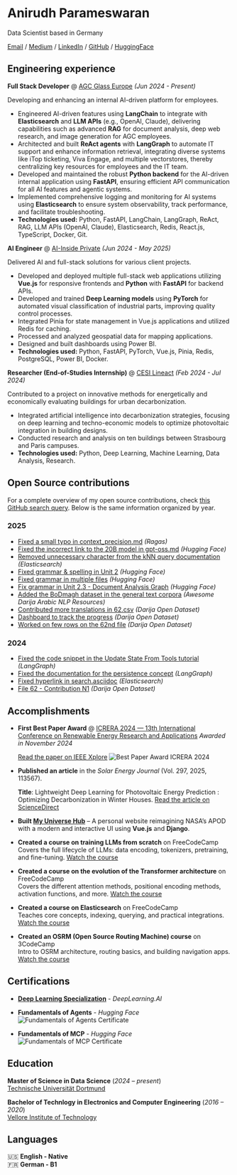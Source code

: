 # Anirudh Parameswaran

Data Scientist based in Germany

[Email](mailto:anirudhparameswaran@gmail.com) / [Medium](https://medium.com) / [LinkedIn](https://www.linkedin.com/in/anirudhparameswaran/) / [GitHub](https://github.com/anirudhparameswaran) / [HuggingFace](https://huggingface.co)

## Engineering experience

**Full Stack Developer** @ [AGC Glass Europe](https://www.agc-glass.eu/en/) _(Jun 2024 - Present)_

Developing and enhancing an internal AI-driven platform for employees.

- Engineered AI-driven features using **LangChain** to integrate with **Elasticsearch** and **LLM APIs** (e.g., OpenAI, Claude), delivering capabilities such as advanced **RAG** for document analysis, deep web research, and image generation for AGC employees.
- Architected and built **ReAct agents** with **LangGraph** to automate IT support and enhance information retrieval, integrating diverse systems like iTop ticketing, Viva Engage, and multiple vectorstores, thereby centralizing key resources for employees and the IT team.
- Developed and maintained the robust **Python backend** for the AI-driven internal application using **FastAPI**, ensuring efficient API communication for all AI features and agentic systems.
- Implemented comprehensive logging and monitoring for AI systems using **Elasticsearch** to ensure system observability, track performance, and facilitate troubleshooting.
- **Technologies used:** Python, FastAPI, LangChain, LangGraph, ReAct, RAG, LLM APIs (OpenAI, Claude), Elasticsearch, Redis, React.js, TypeScript, Docker, Git.

**AI Engineer** @ [AI-Inside Private](https://www.ai-inside-private.com/) _(Jun 2024 - May 2025)_

Delivered AI and full-stack solutions for various client projects.

- Developed and deployed multiple full-stack web applications utilizing **Vue.js** for responsive frontends and **Python** with **FastAPI** for backend APIs.
- Developed and trained **Deep Learning models** using **PyTorch** for automated visual classification of industrial parts, improving quality control processes.
- Integrated Pinia for state management in Vue.js applications and utilized Redis for caching.
- Processed and analyzed geospatial data for mapping applications.
- Designed and built dashboards using Power BI.
- **Technologies used:** Python, FastAPI, PyTorch, Vue.js, Pinia, Redis, PostgreSQL, Power BI, Docker.

**Researcher (End-of-Studies Internship)** @ [CESI Lineact](https://www.cesi.fr/recherche-innovation/lineact/) _(Feb 2024 - Jul 2024)_

Contributed to a project on innovative methods for energetically and economically evaluating buildings for urban decarbonization.

- Integrated artificial intelligence into decarbonization strategies, focusing on deep learning and techno-economic models to optimize photovoltaic integration in building designs.
- Conducted research and analysis on ten buildings between Strasbourg and Paris campuses.
- **Technologies used:** Python, Deep Learning, Machine Learning, Data Analysis, Research.

## Open Source contributions

For a complete overview of my open source contributions, check [this GitHub search query](https://github.com/search?q=is%3Apr+author%3Aimadsaddik+is%3Amerged+-user%3Aimadsaddik+is%3Apublic&type=pullrequests). Below is the same information organized by year.

### 2025

- [Fixed a small typo in context_precision.md](https://github.com/explodinggradients/ragas/pull/2166) _(Ragas)_
- [Fixed the incorrect link to the 20B model in gpt-oss.md](https://github.com/huggingface/hub-docs/pull/1862) _(Hugging Face)_
- [Removed unnecessary character from the kNN query documentation](https://github.com/elastic/elasticsearch/pull/130120) _(Elasticsearch)_
- [Fixed grammar & spelling in Unit 2](https://github.com/huggingface/mcp-course/pull/42) _(Hugging Face)_
- [Fixed grammar in multiple files](https://github.com/huggingface/mcp-course/pull/34) _(Hugging Face)_
- [Fix grammar in Unit 2.3 - Document Analysis Graph](https://github.com/huggingface/agents-course/pull/447) _(Hugging Face)_
- [Added the BoDmagh dataset in the general text corpora](https://github.com/UM6P-EMINES/Awesome-Darija-Arabic-NLP-Resources/pull/10) _(Awesome Darija Arabic NLP Resources)_
- [Contributed more translations in 62.csv](https://github.com/darija-open-dataset/dataset/pull/204) _(Darija Open Dataset)_
- [Dashboard to track the progress](https://github.com/darija-open-dataset/dataset/pull/202) _(Darija Open Dataset)_
- [Worked on few rows on the 62nd file](https://github.com/darija-open-dataset/dataset/pull/200) _(Darija Open Dataset)_

### 2024

- [Fixed the code snippet in the Update State From Tools tutorial](https://github.com/langchain-ai/langgraph/pull/2752) _(LangGraph)_
- [Fixed the documentation for the persistence concept](https://github.com/langchain-ai/langgraph/pull/2750) _(LangGraph)_
- [Fixed hyperlink in search.asciidoc](https://github.com/elastic/elasticsearch/pull/115156) _(Elasticsearch)_
- [File 62 - Contribution N1](https://github.com/darija-open-dataset/dataset/pull/164) _(Darija Open Dataset)_

## Accomplishments

- **First Best Paper Award** @ [ICRERA 2024 — 13th International Conference on Renewable Energy Research and Applications](https://www.icrera.org/archieve2024/)
  _Awarded in November 2024_
  
  [Read the paper on IEEE Xplore](https://ieeexplore.ieee.org/document/10815288)
  ![Best Paper Award ICRERA 2024](./images/best_paper_award_icrera.png)

- **Published an article** in the _Solar Energy Journal_ (Vol. 297, 2025, 113567).

  **Title**: Lightweight Deep Learning for Photovoltaic Energy Prediction : Optimizing Decarbonization in Winter Houses.
  [Read the article on ScienceDirect](https://www.sciencedirect.com/science/article/abs/pii/S0038092X25003305)

- **Built [My Universe Hub](https://myuniversehub.com/)** – A personal website reimagining NASA’s APOD with a modern and interactive UI using **Vue.js** and **Django**.

- **Created a course on training LLMs from scratch** on FreeCodeCamp \
  Covers the full lifecycle of LLMs: data encoding, tokenizers, pretraining, and fine-tuning.
  [Watch the course](https://www.youtube.com/watch?v=9Ge0sMm65jo&t)

- **Created a course on the evolution of the Transformer architecture** on FreeCodeCamp \
  Covers the different attention methods, positional encoding methods, activation functions, and more.
  [Watch the course](https://www.youtube.com/watch?v=8WBS0dT0h2I&t=1202s)

- **Created a course on Elasticsearch** on FreeCodeCamp \
  Teaches core concepts, indexing, querying, and practical integrations.
  [Watch the course](https://www.youtube.com/watch?v=a4HBKEda_F8)

- **Created an OSRM (Open Source Routing Machine) course** on 3CodeCamp \
  Intro to OSRM architecture, routing basics, and building navigation apps.
  [Watch the course](https://www.youtube.com/watch?v=Ke_NISW-bDM&list=PLMSb3cZXtIfoT7duU9eAdpmcnDq2rINUJ&index=1&t)

## Certifications

- **[Deep Learning Specialization](https://www.credly.com/badges/d50e8839-e5cd-40b4-b299-2470c2096db0/print)** - _DeepLearning.AI_

- **Fundamentals of Agents** - _Hugging Face_
  ![Fundamentals of Agents Certificate](./images/smol_agents_certificate.png)

- **Fundamentals of MCP** - _Hugging Face_
  ![Fundamentals of MCP Certificate](./images/mcp_certificate.png)

## Education

**Master of Science in Data Science** (_2024 – present_)  
[Technische Universität Dortmund](https://www.tu-dortmund.de/)

**Bachelor of Technlogy in Electronics and Computer Engineering** (_2016 – 2020_)  
[Vellore Institute of Technology](https://vit.ac.in/)

## Languages

🇺🇸 **English - Native**  
🇫🇷 **German - B1**